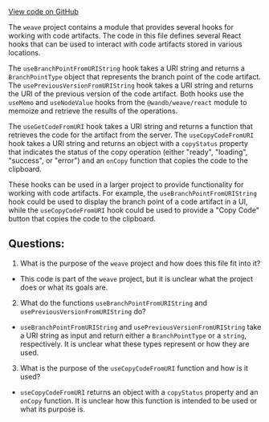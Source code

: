 [View code on GitHub](https://github.com/wandb/weave/weave-js/src/components/PagePanelComponents/hooks.ts)

The `weave` project contains a module that provides several hooks for working with code artifacts. The code in this file defines several React hooks that can be used to interact with code artifacts stored in various locations.

The `useBranchPointFromURIString` hook takes a URI string and returns a `BranchPointType` object that represents the branch point of the code artifact. The `usePreviousVersionFromURIString` hook takes a URI string and returns the URI of the previous version of the code artifact. Both hooks use the `useMemo` and `useNodeValue` hooks from the `@wandb/weave/react` module to memoize and retrieve the results of the operations.

The `useGetCodeFromURI` hook takes a URI string and returns a function that retrieves the code for the artifact from the server. The `useCopyCodeFromURI` hook takes a URI string and returns an object with a `copyStatus` property that indicates the status of the copy operation (either "ready", "loading", "success", or "error") and an `onCopy` function that copies the code to the clipboard.

These hooks can be used in a larger project to provide functionality for working with code artifacts. For example, the `useBranchPointFromURIString` hook could be used to display the branch point of a code artifact in a UI, while the `useCopyCodeFromURI` hook could be used to provide a "Copy Code" button that copies the code to the clipboard.
## Questions: 
 1. What is the purpose of the `weave` project and how does this file fit into it?
- This code is part of the `weave` project, but it is unclear what the project does or what its goals are.

2. What do the functions `useBranchPointFromURIString` and `usePreviousVersionFromURIString` do?
- `useBranchPointFromURIString` and `usePreviousVersionFromURIString` take a URI string as input and return either a `BranchPointType` or a `string`, respectively. It is unclear what these types represent or how they are used.

3. What is the purpose of the `useCopyCodeFromURI` function and how is it used?
- `useCopyCodeFromURI` returns an object with a `copyStatus` property and an `onCopy` function. It is unclear how this function is intended to be used or what its purpose is.